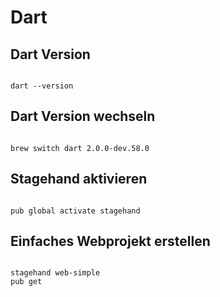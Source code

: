 # Dart 

## Dart Version

<code>
dart --version
</code>

## Dart Version wechseln

<code>
brew switch dart 2.0.0-dev.58.0
</code>

## Stagehand aktivieren

<code>
pub global activate stagehand
</code>

## Einfaches Webprojekt erstellen

<code>
stagehand web-simple
pub get
</code>